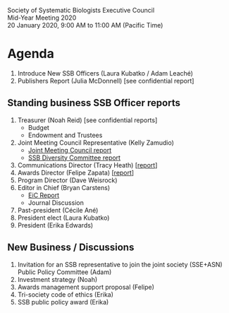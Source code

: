 Society of Systematic Biologists Executive Council  
Mid-Year Meeting 2020  
20 January 2020, 9:00 AM to 11:00 AM (Pacific Time)

Agenda
======

1. Introduce New SSB Officers (Laura Kubatko / Adam Leaché)
2. Publishers Report (Julia McDonnell) [see confidential report]

## Standing business SSB Officer reports

1. Treasurer (Noah Reid) [see confidential reports]
	- Budget
	- Endowment and Trustees 
2. Joint Meeting Council Representative (Kelly Zamudio)
	- [Joint Meeting Council report](https://github.com/systbiol/reports/blob/master/2020_January/SSB_MidtermJan2020-JMCReport.pdf)
	- [SSB Diversity Committee report](https://github.com/systbiol/reports/blob/master/2020_January/SSB_MidtermJan2020-InterimDEICommittee.pdf)
3. Communications Director (Tracy Heath) [[report](https://github.com/systbiol/reports/blob/master/2020_January/SSB_MidtermJan2020-CommsReport.md)]
4. Awards Director (Felipe Zapata) [[report](https://github.com/systbiol/reports/blob/master/2020_January/SSB_MidtermJan2020-AwardsReport.md)]
5. Program Director (Dave Weisrock)
6. Editor in Chief (Bryan Carstens)
	- [EiC Report](https://github.com/systbiol/reports/blob/master/2020_January/SSB_MidtermJan2020-EIC-Report.pdf)
	- Journal Discussion
7. Past-president (Cécile Ané)
8. President elect (Laura Kubatko)
9. President (Erika Edwards)

## New Business / Discussions

1. Invitation for an SSB representative to join the joint society (SSE+ASN) Public Policy Committee (Adam)
2. Investment strategy (Noah)
3. Awards management support proposal (Felipe)
4. Tri-society code of ethics (Erika)
5. SSB public policy award (Erika)